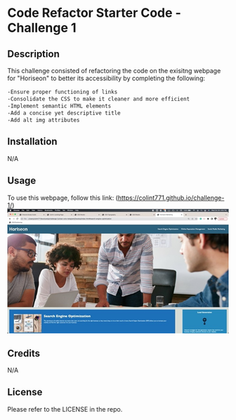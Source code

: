 # Code Refactor Starter Code - Challenge 1

## Description 

This challenge consisted of refactoring the code on the exisitng webpage for "Horiseon" to better its accessibility by completing the following:

    -Ensure proper functioning of links
    -Consolidate the CSS to make it cleaner and more efficient 
    -Implement semantic HTML elements 
    -Add a concise yet descriptive title 
    -Add alt img attributes 

## Installation
N/A

## Usage
To use this webpage, follow this link: (https://colint771.github.io/challenge-1/)
![img](https://github.com/colint771/challenge-1/blob/main/Screen%20Shot%202022-10-26%20at%208.55.09%20PM%20Medium.jpeg)

## Credits
N/A

## License 
Please refer to the LICENSE in the repo.
